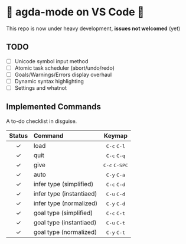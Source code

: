 # 🚧 agda-mode on VS Code 🚧

This repo is now under heavy development, **issues not welcomed** (yet)

## TODO 

- [ ] Unicode symbol input method
- [ ] Atomic task scheduler (abort/undo/redo)
- [ ] Goals/Warnings/Errors display overhaul
- [ ] Dynamic syntax highlighting 
- [ ] Settings and whatnot

## Implemented Commands

A to-do checklist in disguise.

| Status | Command                           | Keymap                          |
|:------:|:----------------------------------|:-------------------------------:|
| ✓      | load                              | <kbd>C-c</kbd> <kbd>C-l</kbd>   |
| ✓      | quit                              | <kbd>C-c</kbd> <kbd>C-q</kbd>   |
| ✓     | give                              | <kbd>C-c</kbd> <kbd>C-SPC</kbd> |
| ✓      | auto                              | <kbd>C-y</kbd> <kbd>C-a</kbd>   |
| ✓      | infer type (simplified)           | <kbd>C-c</kbd> <kbd>C-d</kbd>   |
| ✓      | infer type (instantiaed)          | <kbd>C-u</kbd> <kbd>C-d</kbd>   |
| ✓      | infer type (normalized)           | <kbd>C-y</kbd> <kbd>C-d</kbd>   |
| ✓      | goal type (simplified)            | <kbd>C-c</kbd> <kbd>C-t</kbd>   |
| ✓      | goal type (instantiaed)           | <kbd>C-u</kbd> <kbd>C-t</kbd>   |
| ✓      | goal type (normalized)            | <kbd>C-y</kbd> <kbd>C-t</kbd>   |
